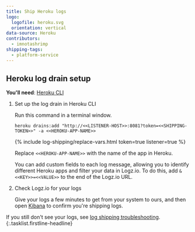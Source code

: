 ```yaml
---
title: Ship Heroku logs
logo:
  logofile: heroku.svg
  orientation: vertical
data-source: Heroku
contributors:
  - imnotashrimp
shipping-tags:
  - platform-service
---
```


## Heroku log drain setup

**You'll need**:
[Heroku CLI](https://devcenter.heroku.com/articles/heroku-cli#download-and-install)

1.  Set up the log drain in Heroku CLI

    Run this command in a terminal window.

    ```shell
    heroku drains:add "http://<<LISTENER-HOST>>:8081?token=<<SHIPPING-TOKEN>>" -a <<HEROKU-APP-NAME>>
    ```

    {% include log-shipping/replace-vars.html token=true listener=true %}

    Replace `<<HEROKU-APP-NAME>>` with the name of the app in Heroku.

    You can add custom fields to each log message, allowing you to identify different Heroku apps and filter your data in Logz.io.
    To do this, add `&<<KEY>>=<<VALUE>>` to the end of the Logz.io URL.

2.  Check Logz.io for your logs

    Give your logs a few minutes to get from your system to ours, and then open [Kibana](https://app.logz.io/#/dashboard/kibana) to confirm you're shipping logs.

   If you still don't see your logs, see [log shipping troubleshooting]({{site.baseurl}}/user-guide/log-shipping/log-shipping-troubleshooting.html).
{:.tasklist.firstline-headline}

